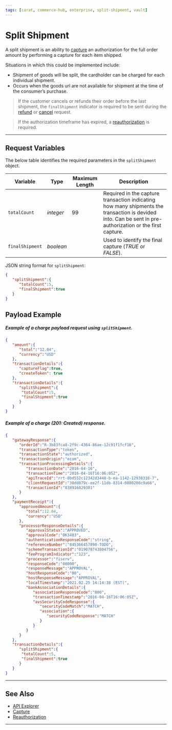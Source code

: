 ```yaml
---
tags: [carat, commerce-hub, enterprise, split-shipment, vault]
---
```



# Split Shipment

A split shipment is an ability to [capture](?path=docs/Resources/API-Documents/Payments/Capture.md) an authorization for the full order amount by performing a capture for each item shipped.

Situations in which this could be implemented include:

- Shipment of goods will be split, the cardholder can be charged for each individual shipment.
- Occurs when the goods url are not available for shipment at the time of the consumer’s purchase.

<!-- theme: info -->
> If the customer cancels or refunds their order before the last shipment, the `finalShipment` indicator is required to be sent during the [refund](?path=docs/Resources/API-Documents/Payments/Refund.md) or [cancel](?path=docs/Resources/API-Documents/Payments/Cancel.md) request.

<!-- theme: warning -->
> If the authorization timeframe has expired, a [reauthorization](?path=docs/Resources/Guides/Authorizations/Re-Auth.md) is required.

---

## Request Variables

<!--
type: tab
title: splitShipment
-->

The below table identifies the required parameters in the `splitShipment` object.

|Variable |  Type| Maximum Length | Description |
|---------|----------|----------------|---------|
| `totalCount` | *integer* | 99 | Required in the capture transaction indicating how many shipments the transaction is devided into. Can be sent in pre-authorization or the first capture.|
| `finalShipment` | *boolean* |  | Used to identify the final capture (*TRUE* or *FALSE*).|

<!--
type: tab
title: JSON Example
-->

JSON string format for `splitShipment`:

```json
{
   "splitShipment":{
      "totalCount":5,
      "finalShipment":true
   }
}
```

<!-- type: tab-end -->

## Payload Example

<!--
type: tab
title: Request
-->

##### Example of a charge payload request using `splitShipment`.

```json
{
   "amount":{
      "total":"12.04",
      "currency":"USD"
   },
   "transactionDetails":{
      "captureFlag":true,
      "createToken": true
   },
   "transactionDetails":{
      "splitShipment":{
       "totalCount":5,
       "finalShipment":true
      }
   }  
}
```

<!--
type: tab
title: Response
-->

##### Example of a charge (201: Created) response.

```json
{
   "gatewayResponse":{
      "orderId":"R-3b83fca8-2f9c-4364-86ae-12c91f1fcf16",
      "transactionType":"token",
      "transactionState":"authorized",
      "transactionOrigin":"ecom",
      "transactionProcessingDetails":{
         "transactionDate":"2016-04-16",
         "transactionTime":"2016-04-16T16:06:05Z",
         "apiTraceId":"rrt-0bd552c12342d3448-b-ea-1142-12938318-7",
         "clientRequestId":"30dd879c-ee2f-11db-8314-0800200c9a66",
         "transactionId":"838916029301"
      }
   },
   "paymentReceipt":{
      "approvedAmount":{
         "total":12.04,
         "currency":"USD"
      },
      "processorResponseDetails":{
         "approvalStatus":"APPROVED",
         "approvalCode":"OK3483",
         "authenticationResponseCode":"string",
         "referenceNumber":"845366457890-TODO",
         "schemeTransactionId":"019078743804756",
         "feeProgramIndicator":"123",
         "processor":"fiserv",
         "responseCode":"00000",
         "responseMessage":"APPROVAL",
         "hostResponseCode":"00",
         "hostResponseMessage":"APPROVAL",
         "localTimestamp":"2021.02.25 14:14:38 (EST)",
         "bankAssociationDetails":{
            "associationResponseCode":"000",
            "transactionTimestamp":"2016-04-16T16:06:05Z",
            "avsSecurityCodeResponse":{
               "securityCodeMatch":"MATCH",
               "association":{
                  "securityCodeResponse":"MATCH"
               }
            }
         }
      }
   },
   "transactionDetails":{
      "splitShipment":{
       "totalCount":5,
       "finalShipment":true
      }
   }  
}
```

<!-- type: tab-end -->

---

## See Also

- [API Explorer](../api/?type=post&path=/payments/v1/charges)
- [Capture](?path=docs/Resources/API-Documents/Payments/Capture.md)
- [Reauthorization](?path=docs/Resources/Guides/Authorizations/Re-Auth.md)

---
